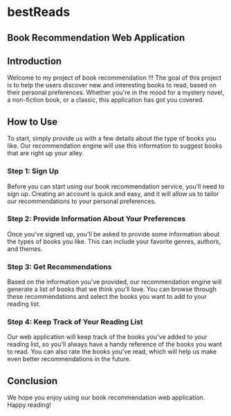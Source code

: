 # bestReads
## Book Recommendation Web Application

## Introduction
Welcome to my project of book recommendation !!! The goal of this project is to help the users discover new and interesting books to read, based on their personal preferences. Whether you're in the mood for a mystery novel, a non-fiction book, or a classic, this application has got you covered.

## How to Use
To start, simply provide us with a few details about the type of books you like. Our recommendation engine will use this information to suggest books that are right up your alley.

### Step 1: Sign Up
Before you can start using our book recommendation service, you'll need to sign up. Creating an account is quick and easy, and it will allow us to tailor our recommendations to your personal preferences.

### Step 2: Provide Information About Your Preferences
Once you've signed up, you'll be asked to provide some information about the types of books you like. This can include your favorite genres, authors, and themes.

### Step 3: Get Recommendations
Based on the information you've provided, our recommendation engine will generate a list of books that we think you'll love. You can browse through these recommendations and select the books you want to add to your reading list.

### Step 4: Keep Track of Your Reading List
Our web application will keep track of the books you've added to your reading list, so you'll always have a handy reference of the books you want to read. You can also rate the books you've read, which will help us make even better recommendations in the future.

## Conclusion
We hope you enjoy using our book recommendation web application. Happy reading!
